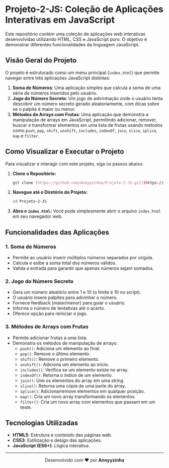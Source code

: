 # Projeto-2-JS: Coleção de Aplicações Interativas em JavaScript

Este repositório contém uma coleção de aplicações web interativas desenvolvidas utilizando HTML, CSS e JavaScript puro. O objetivo é demonstrar diferentes funcionalidades da linguagem JavaScript.

## Visão Geral do Projeto

O projeto é estruturado como um menu principal (`index.html`) que permite navegar entre três aplicações JavaScript distintas:

1.  **Soma de Números**: Uma aplicação simples que calcula a soma de uma série de números inseridos pelo usuário.
2.  **Jogo do Número Secreto**: Um jogo de adivinhação onde o usuário tenta descobrir um número secreto gerado aleatoriamente, com dicas sobre se o palpite é maior ou menor.
3.  **Métodos de Arrays com Frutas**: Uma aplicação que demonstra a manipulação de arrays em JavaScript, permitindo adicionar, remover, buscar e transformar elementos em uma lista de frutas usando métodos como `push`, `pop`, `shift`, `unshift`, `includes`, `indexOf`, `join`, `slice`, `splice`, `map` e `filter`.

## Como Visualizar e Executar o Projeto

Para visualizar e interagir com este projeto, siga os passos abaixo:

1.  **Clone o Repositório:**
    ```bash
    git clone [https://github.com/Annyyzinha/Projeto-2-JS.git](https://github.com/Annyyzinha/Projeto-2-JS.git)
    ```
2.  **Navegue até o Diretório do Projeto:**
    ```bash
    cd Projeto-2-JS
    ```
3.  **Abra o `index.html`:**
    Você pode simplesmente abrir o arquivo `index.html` em seu navegador web.

## Funcionalidades das Aplicações

### 1. Soma de Números
* Permite ao usuário inserir múltiplos números separados por vírgula.
* Calcula e exibe a soma total dos números válidos.
* Valida a entrada para garantir que apenas números sejam somados.

### 2. Jogo do Número Secreto
* Gera um número aleatório entre 1 e 10 (o limite é 10 no script).
* O usuário insere palpites para adivinhar o número.
* Fornece feedback (maior/menor) para guiar o usuário.
* Informa o número de tentativas até o acerto.
* Oferece opção para reiniciar o jogo.

### 3. Métodos de Arrays com Frutas
* Permite adicionar frutas a uma lista.
* Demonstra os métodos de manipulação de arrays:
    * `push()`: Adiciona um elemento ao final.
    * `pop()`: Remove o último elemento.
    * `shift()`: Remove o primeiro elemento.
    * `unshift()`: Adiciona um elemento ao início.
    * `includes()`: Verifica se um elemento existe no array.
    * `indexOf()`: Retorna o índice de um elemento.
    * `join()`: Une os elementos do array em uma string.
    * `slice()`: Retorna uma cópia de uma parte do array.
    * `splice()`: Adiciona/remove elementos em qualquer posição.
    * `map()`: Cria um novo array transformando os elementos.
    * `filter()`: Cria um novo array com elementos que passam em um teste.

## Tecnologias Utilizadas

* **HTML5**: Estrutura e conteúdo das páginas web.
* **CSS3**: Estilização e design das aplicações.
* **JavaScript (ES6+)**: Lógica interativa.

---
<div align="center">
    Desenvolvido com ❤️ por <strong>Annyyzinha</strong>
</div>

